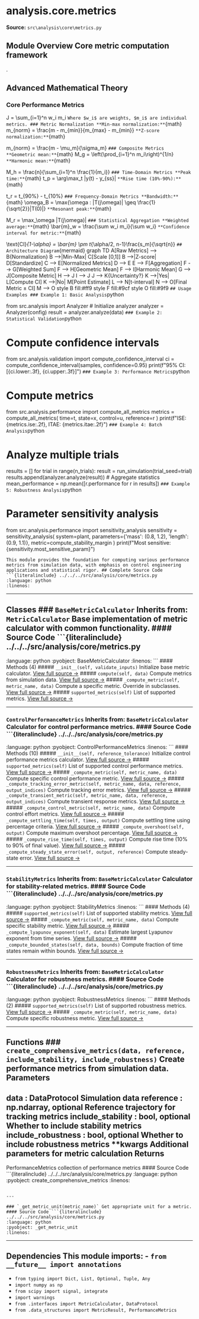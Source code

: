 # analysis.core.metrics

**Source:** `src\analysis\core\metrics.py`

## Module Overview Core metric computation framework

.

## Advanced Mathematical Theory

### Core Performance Metrics


J = \sum_{i=1}^n w_i m_i
``` Where $w_i$ are weights, $m_i$ are individual metrics. ### Metric Normalization **Min-max normalization:** ```{math}
m_{norm} = \frac{m - m_{min}}{m_{max} - m_{min}}
``` **Z-score normalization:** ```{math}

m_{norm} = \frac{m - \mu_m}{\sigma_m}
``` ### Composite Metrics **Geometric mean:** ```{math}
M_g = \left(\prod_{i=1}^n m_i\right)^{1/n}
``` **Harmonic mean:** ```{math}

M_h = \frac{n}{\sum_{i=1}^n \frac{1}{m_i}}
``` ### Time-Domain Metrics **Peak time:** ```{math}
t_p = \arg\max_t |y(t) - y_{ss}|
``` **Rise time (10%-90%):** ```{math}

t_r = t_{90\%} - t_{10\%}
``` ### Frequency-Domain Metrics **Bandwidth:** ```{math}
\omega_B = \max\{\omega : |T(j\omega)| \geq \frac{1}{\sqrt{2}}|T(0)|\}
``` **Resonant peak:** ```{math}

M_r = \max_\omega |T(j\omega)|
``` ### Statistical Aggregation **Weighted average:** ```{math}
\bar{m}_w = \frac{\sum w_i m_i}{\sum w_i}
``` **Confidence interval for metric:** ```{math}

\text{CI}_{1-\alpha} = \bar{m} \pm t_{\alpha/2, n-1}\frac{s_m}{\sqrt{n}}
``` ## Architecture Diagram ```{mermaid}
graph TD A[Raw Metrics] --> B{Normalization} B -->|Min-Max| C[Scale [0,1]] B -->|Z-score| D[Standardize] C --> E[Normalized Metrics] D --> E E --> F[Aggregation] F --> G[Weighted Sum] F --> H[Geometric Mean] F --> I[Harmonic Mean] G --> J[Composite Metric] H --> J I --> J J --> K{Uncertainty?} K -->|Yes| L[Compute CI] K -->|No| M[Point Estimate] L --> N[t-interval] N --> O[Final Metric ± CI] M --> O style B fill:#ff9 style F fill:#9cf style O fill:#9f9
``` ## Usage Examples ### Example 1: Basic Analysis ```python

from src.analysis import Analyzer # Initialize analyzer
analyzer = Analyzer(config)
result = analyzer.analyze(data)
``` ### Example 2: Statistical Validation ```python
# Compute confidence intervals
from src.analysis.validation import compute_confidence_interval ci = compute_confidence_interval(samples, confidence=0.95)
print(f"95% CI: [{ci.lower:.3f}, {ci.upper:.3f}]")
``` ### Example 3: Performance Metrics ```python
# Compute metrics

from src.analysis.performance import compute_all_metrics metrics = compute_all_metrics( time=t, state=x, control=u, reference=r
)
print(f"ISE: {metrics.ise:.2f}, ITAE: {metrics.itae:.2f}")
``` ### Example 4: Batch Analysis ```python
# Analyze multiple trials
results = []
for trial in range(n_trials): result = run_simulation(trial_seed=trial) results.append(analyzer.analyze(result)) # Aggregate statistics
mean_performance = np.mean([r.performance for r in results])
``` ### Example 5: Robustness Analysis ```python
# Parameter sensitivity analysis

from src.analysis.performance import sensitivity_analysis sensitivity = sensitivity_analysis( system=plant, parameters={'mass': (0.8, 1.2), 'length': (0.9, 1.1)}, metric=compute_stability_margin
)
print(f"Most sensitive: {sensitivity.most_sensitive_param}")
```
This module provides the foundation for computing various performance
metrics from simulation data, with emphasis on control engineering
applications and statistical rigor. ## Complete Source Code ```{literalinclude} ../../../src/analysis/core/metrics.py
:language: python
:linenos:
```

---

## Classes ### `BaseMetricCalculator` **Inherits from:** `MetricCalculator` Base implementation of metric calculator with common functionality. #### Source Code ```{literalinclude} ../../../src/analysis/core/metrics.py

:language: python
:pyobject: BaseMetricCalculator
:linenos:
``` #### Methods (4) ##### `__init__(self, validate_inputs)` Initialize base metric calculator. [View full source →](#method-basemetriccalculator-__init__) ##### `compute(self, data)` Compute metrics from simulation data. [View full source →](#method-basemetriccalculator-compute) ##### `_compute_metric(self, metric_name, data)` Compute a specific metric. Override in subclasses. [View full source →](#method-basemetriccalculator-_compute_metric) ##### `supported_metrics(self)` List of supported metrics. [View full source →](#method-basemetriccalculator-supported_metrics)

---

### `ControlPerformanceMetrics` **Inherits from:** `BaseMetricCalculator` Calculator for control performance metrics. #### Source Code ```{literalinclude} ../../../src/analysis/core/metrics.py
:language: python
:pyobject: ControlPerformanceMetrics
:linenos:
``` #### Methods (10) ##### `__init__(self, reference_tolerance)` Initialize control performance metrics calculator. [View full source →](#method-controlperformancemetrics-__init__) ##### `supported_metrics(self)` List of supported control performance metrics. [View full source →](#method-controlperformancemetrics-supported_metrics) ##### `_compute_metric(self, metric_name, data)` Compute specific control performance metric. [View full source →](#method-controlperformancemetrics-_compute_metric) ##### `_compute_tracking_error_metric(self, metric_name, data, reference, output_indices)` Compute tracking error metrics. [View full source →](#method-controlperformancemetrics-_compute_tracking_error_metric) ##### `_compute_transient_metric(self, metric_name, data, reference, output_indices)` Compute transient response metrics. [View full source →](#method-controlperformancemetrics-_compute_transient_metric) ##### `_compute_control_metric(self, metric_name, data)` Compute control effort metrics. [View full source →](#method-controlperformancemetrics-_compute_control_metric) ##### `_compute_settling_time(self, times, output)` Compute settling time using percentage criteria. [View full source →](#method-controlperformancemetrics-_compute_settling_time) ##### `_compute_overshoot(self, output)` Compute maximum overshoot percentage. [View full source →](#method-controlperformancemetrics-_compute_overshoot) ##### `_compute_rise_time(self, times, output)` Compute rise time (10% to 90% of final value). [View full source →](#method-controlperformancemetrics-_compute_rise_time) ##### `_compute_steady_state_error(self, output, reference)` Compute steady-state error. [View full source →](#method-controlperformancemetrics-_compute_steady_state_error)

---

### `StabilityMetrics` **Inherits from:** `BaseMetricCalculator` Calculator for stability-related metrics. #### Source Code ```{literalinclude} ../../../src/analysis/core/metrics.py

:language: python
:pyobject: StabilityMetrics
:linenos:
``` #### Methods (4) ##### `supported_metrics(self)` List of supported stability metrics. [View full source →](#method-stabilitymetrics-supported_metrics) ##### `_compute_metric(self, metric_name, data)` Compute specific stability metric. [View full source →](#method-stabilitymetrics-_compute_metric) ##### `_compute_lyapunov_exponent(self, data)` Estimate largest Lyapunov exponent from time series. [View full source →](#method-stabilitymetrics-_compute_lyapunov_exponent) ##### `_compute_bounded_states(self, data, bounds)` Compute fraction of time states remain within bounds. [View full source →](#method-stabilitymetrics-_compute_bounded_states)

---

### `RobustnessMetrics` **Inherits from:** `BaseMetricCalculator` Calculator for robustness metrics. #### Source Code ```{literalinclude} ../../../src/analysis/core/metrics.py
:language: python
:pyobject: RobustnessMetrics
:linenos:
``` #### Methods (2) ##### `supported_metrics(self)` List of supported robustness metrics. [View full source →](#method-robustnessmetrics-supported_metrics) ##### `_compute_metric(self, metric_name, data)` Compute specific robustness metric. [View full source →](#method-robustnessmetrics-_compute_metric)

---

## Functions ### `create_comprehensive_metrics(data, reference, include_stability, include_robustness)` Create performance metrics from simulation data. Parameters

data : DataProtocol Simulation data
reference : np.ndarray, optional Reference trajectory for tracking metrics
include_stability : bool, optional Whether to include stability metrics
include_robustness : bool, optional Whether to include robustness metrics
**kwargs Additional parameters for metric calculation Returns
-------
PerformanceMetrics collection of performance metrics #### Source Code ```{literalinclude} ../../../src/analysis/core/metrics.py
:language: python
:pyobject: create_comprehensive_metrics
:linenos:
```

---

### `_get_metric_unit(metric_name)` Get appropriate unit for a metric. #### Source Code ```{literalinclude} ../../../src/analysis/core/metrics.py
:language: python
:pyobject: _get_metric_unit
:linenos:
```

---

## Dependencies This module imports: - `from __future__ import annotations`

- `from typing import Dict, List, Optional, Tuple, Any`
- `import numpy as np`
- `from scipy import signal, integrate`
- `import warnings`
- `from .interfaces import MetricCalculator, DataProtocol`
- `from .data_structures import MetricResult, PerformanceMetrics`
